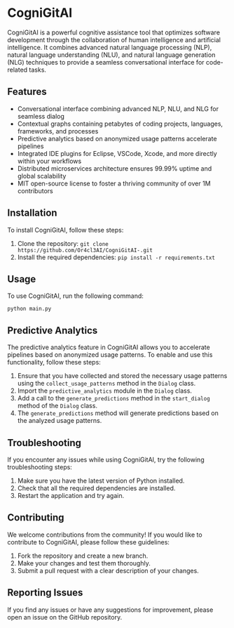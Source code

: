 # CogniGitAI

CogniGitAI is a powerful cognitive assistance tool that optimizes software development through the collaboration of human intelligence and artificial intelligence. It combines advanced natural language processing (NLP), natural language understanding (NLU), and natural language generation (NLG) techniques to provide a seamless conversational interface for code-related tasks.

## Features

- Conversational interface combining advanced NLP, NLU, and NLG for seamless dialog
- Contextual graphs containing petabytes of coding projects, languages, frameworks, and processes
- Predictive analytics based on anonymized usage patterns accelerate pipelines
- Integrated IDE plugins for Eclipse, VSCode, Xcode, and more directly within your workflows
- Distributed microservices architecture ensures 99.99% uptime and global scalability
- MIT open-source license to foster a thriving community of over 1M contributors

## Installation

To install CogniGitAI, follow these steps:

1. Clone the repository: `git clone https://github.com/Or4cl3AI/CogniGitAI-.git`
2. Install the required dependencies: `pip install -r requirements.txt`

## Usage

To use CogniGitAI, run the following command:

```
python main.py
```

## Predictive Analytics

The predictive analytics feature in CogniGitAI allows you to accelerate pipelines based on anonymized usage patterns. To enable and use this functionality, follow these steps:

1. Ensure that you have collected and stored the necessary usage patterns using the `collect_usage_patterns` method in the `Dialog` class.
2. Import the `predictive_analytics` module in the `Dialog` class.
3. Add a call to the `generate_predictions` method in the `start_dialog` method of the `Dialog` class.
4. The `generate_predictions` method will generate predictions based on the analyzed usage patterns.

## Troubleshooting

If you encounter any issues while using CogniGitAI, try the following troubleshooting steps:

1. Make sure you have the latest version of Python installed.
2. Check that all the required dependencies are installed.
3. Restart the application and try again.

## Contributing

We welcome contributions from the community! If you would like to contribute to CogniGitAI, please follow these guidelines:

1. Fork the repository and create a new branch.
2. Make your changes and test them thoroughly.
3. Submit a pull request with a clear description of your changes.

## Reporting Issues

If you find any issues or have any suggestions for improvement, please open an issue on the GitHub repository.
